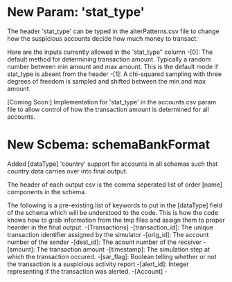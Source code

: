 # New Param: 'stat_type' 

The header 'stat_type' can be typed in the alterPatterns.csv file to change how the suspicious accounts decide how much money to transact.

Here are the inputs currently allowed in the 'stat_type" column
-[0]: The default method for determining transaction amount. Typically a random number between min amount and max amount. This is the default mode if stat_type is absent from the header
-[1]: A chi-squared sampling with three degrees of freedom is sampled and shifted between the min and max amount. 

[Coming Soon:] Implementation for 'stat_type' in the accounts.csv param file to allow control of how the transaction amount is determined for all accounts. 


# New Scbema: schemaBankFormat

Added [dataType] 'country' support for accounts in all schemas such that country data carries over into final output. 


The header of each output csv is the comma seperated list of order [name] components in the schema. 

The following is a pre-existing list of keywords to put in the [dataType] field of the schema which will be understood to the code. This is how the code knows how to grab information from the tmp files and assign them to proper hearder in the final output. 
-[Transactions]
    -[transaction_id]: The unique transaction identifier assigned by the simulator
    -[orig_id]: The account number of the sender 
    -[dest_id]: The acount number of the receiver 
    -[amount]: The transaction amount
    -[timestamp]: The simulation step at which the transaction occured. 
    -[sar_flag]: Boolean telling whether or not the transaction is a suspicious activity report
    -[alert_id]: Integer representing if the transaction was alerted.
-[Account]
    -


